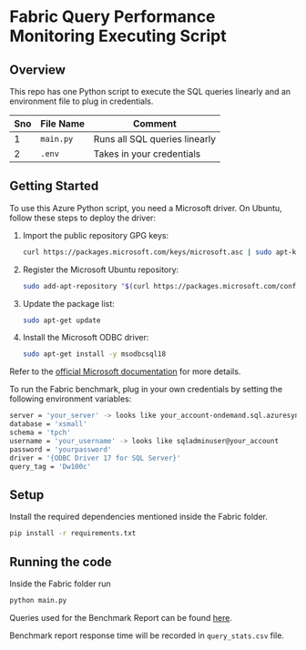 # Fabric Query Performance Monitoring Executing Script

## Overview

This repo has one Python script to execute the SQL queries linearly and an environment file to plug in credentials.

| Sno | File Name   | Comment          |
|-----|------------|------------------|
| 1   | `main.py`  | Runs all SQL queries linearly |
| 2   | `.env`  | Takes in your credentials |

## Getting Started

To use this Azure Python script, you need a Microsoft driver. On Ubuntu, follow these steps to deploy the driver:

1. Import the public repository GPG keys:
    ```bash
    curl https://packages.microsoft.com/keys/microsoft.asc | sudo apt-key add -
    ```

2. Register the Microsoft Ubuntu repository:
    ```bash
    sudo add-apt-repository "$(curl https://packages.microsoft.com/config/ubuntu/$(lsb_release -rs)/prod.list)"
    ```

3. Update the package list:
    ```bash
    sudo apt-get update
    ```

4. Install the Microsoft ODBC driver:
    ```bash
    sudo apt-get install -y msodbcsql18
    ```

Refer to the [official Microsoft documentation](https://learn.microsoft.com/en-us/sql/connect/odbc/download-odbc-driver-for-sql-server) for more details.

To run the Fabric benchmark, plug in your own credentials by setting the following environment variables:

```bash
server = 'your_server' -> looks like your_account-ondemand.sql.azuresynapse.net
database = 'xsmall'
schema = 'tpch'
username = 'your_username' -> looks like sqladminuser@your_account
password = 'yourpassword'
driver = '{ODBC Driver 17 for SQL Server}'
query_tag = 'Dw100c'

```

## Setup

Install the required dependencies mentioned inside the Fabric folder.

```bash
pip install -r requirements.txt

```
## Running the code 

Inside the Fabric folder run

```bash
python main.py
```



Queries used for the Benchmark Report can be found [here](queries.py).


Benchmark report response time will be recorded in `query_stats.csv` file.


